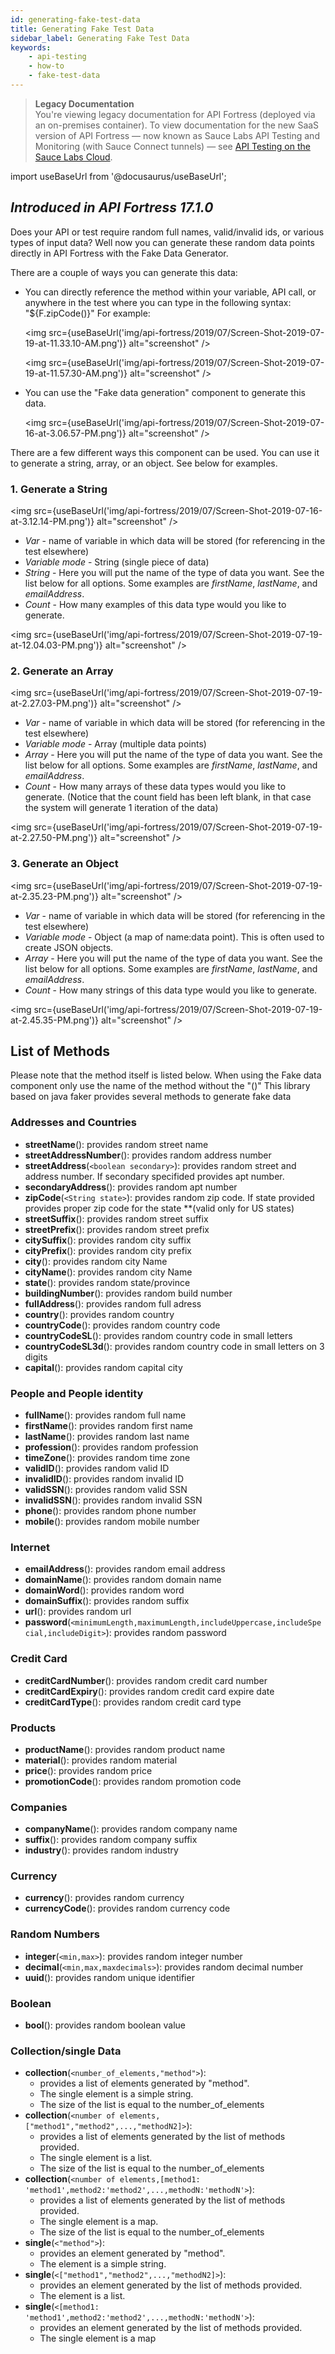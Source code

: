 ```yaml
---
id: generating-fake-test-data
title: Generating Fake Test Data
sidebar_label: Generating Fake Test Data
keywords:
    - api-testing
    - how-to
    - fake-test-data
---
```


<head>
  <meta name="robots" content="noindex" />
</head>

>**Legacy Documentation**<br/>You're viewing legacy documentation for API Fortress (deployed via an on-premises container). To view documentation for the new SaaS version of API Fortress &#8212; now known as Sauce Labs API Testing and Monitoring (with Sauce Connect tunnels) &#8212; see [API Testing on the Sauce Labs Cloud](/api-testing/).

import useBaseUrl from '@docusaurus/useBaseUrl';


## *Introduced in API Fortress 17.1.0*

Does your API or test require random full names, valid/invalid ids, or various types of input data? Well now you can generate these random data points directly in API Fortress with the Fake Data Generator.

There are a couple of ways you can generate this data:

* You can directly reference the method within your variable, API call, or anywhere in the test where you can type in the following syntax: "${F.zipCode()}"
  For example:

  <img src={useBaseUrl('img/api-fortress/2019/07/Screen-Shot-2019-07-19-at-11.33.10-AM.png')} alt="screenshot" />

  <img src={useBaseUrl('img/api-fortress/2019/07/Screen-Shot-2019-07-19-at-11.57.30-AM.png')} alt="screenshot" />

* You can use the "Fake data generation" component to generate this data.

  <img src={useBaseUrl('img/api-fortress/2019/07/Screen-Shot-2019-07-16-at-3.06.57-PM.png')} alt="screenshot" />

There are a few different ways this component can be used. You can use it to generate a string, array, or an object. See below for examples.

### 1. Generate a String

   <img src={useBaseUrl('img/api-fortress/2019/07/Screen-Shot-2019-07-16-at-3.12.14-PM.png')} alt="screenshot" />

   * _Var_ - name of variable in which data will be stored (for referencing in the test elsewhere)
   * _Variable mode_ - String (single piece of data)
   * _String_ - Here you will put the name of the type of data you want. See the list below for all options. Some examples are _firstName_, _lastName_, and _emailAddress_.
   * _Count_ - How many examples of this data type would you like to generate.

   <img src={useBaseUrl('img/api-fortress/2019/07/Screen-Shot-2019-07-19-at-12.04.03-PM.png')} alt="screenshot" />

### 2. Generate an Array

   <img src={useBaseUrl('img/api-fortress/2019/07/Screen-Shot-2019-07-19-at-2.27.03-PM.png')} alt="screenshot" />

   * _Var_ - name of variable in which data will be stored (for referencing in the test elsewhere)
   * _Variable mode_ - Array (multiple data points)
   * _Array_ - Here you will put the name of the type of data you want. See the list below for all options. Some examples are _firstName_, _lastName_, and _emailAddress_.
   * _Count_ - How many arrays of these data types would you like to generate. (Notice that the count field has been left blank, in that case the system will generate 1 iteration of the data)

   <img src={useBaseUrl('img/api-fortress/2019/07/Screen-Shot-2019-07-19-at-2.27.50-PM.png')} alt="screenshot" />

### 3. Generate an Object

   <img src={useBaseUrl('img/api-fortress/2019/07/Screen-Shot-2019-07-19-at-2.35.23-PM.png')} alt="screenshot" />

   * _Var_ - name of variable in which data will be stored (for referencing in the test elsewhere)
   * _Variable mode_ - Object (a map of name:data point). This is often used to create JSON objects.
   * _Array_ - Here you will put the name of the type of data you want. See the list below for all options. Some examples are _firstName_, _lastName_, and _emailAddress_.
   * _Count_ - How many strings of this data type would you like to generate.

   <img src={useBaseUrl('img/api-fortress/2019/07/Screen-Shot-2019-07-19-at-2.45.35-PM.png')} alt="screenshot" />

## List of Methods

Please note that the method itself is listed below. When using the Fake data component only use the name of the method without the "()"
This library based on java faker provides several methods to generate fake data

### Addresses and Countries
  - **streetName**(): provides random street name
  - **streetAddressNumber**(): provides random address number
  - **streetAddress**(`<boolean secondary>`): provides random street and address number. If secondary specifided provides apt number.
  - **secondaryAddress**(): provides random apt number
  - **zipCode**(`<String state>`): provides random zip code. If state provided provides proper zip code for the state **(valid only for US states)
  - **streetSuffix**(): provides random street suffix
  - **streetPrefix**(): provides random street prefix
  - **citySuffix**(): provides random city suffix
  - **cityPrefix**(): provides random city prefix
  - **city**(): provides random city Name
  - **cityName**(): provides random city Name
  - **state**(): provides random state/province
  - **buildingNumber**(): provides random build number
  - **fullAddress**(): provides random full adress
  - **country**(): provides random country
  - **countryCode**(): provides random country code
  - **countryCodeSL**(): provides random country code in small letters
  - **countryCodeSL3d**(): provides random country code in small letters on 3 digits
  - **capital**(): provides random capital city    

### People and People identity
  - **fullName**(): provides random full name
  - **firstName**(): provides random first name
  - **lastName**(): provides random last name
  - **profession**(): provides random profession
  - **timeZone**(): provides random time zone
  - **validID**(): provides random valid ID
  - **invalidID**(): provides random invalid ID
  - **validSSN**(): provides random valid SSN
  - **invalidSSN**(): provides random invalid SSN  
  - **phone**(): provides random phone number
  - **mobile**(): provides random mobile number

### Internet  
  - **emailAddress**(): provides random email address
  - **domainName**(): provides random domain name
  - **domainWord**(): provides random word
  - **domainSuffix**(): provides random suffix
  - **url**(): provides random url
  - **password**(`<minimumLength,maximumLength,includeUppercase,includeSpecial,includeDigit>`): provides random password

### Credit Card  
  - **creditCardNumber**(): provides random credit card number
  - **creditCardExpiry**(): provides random credit card expire date
  - **creditCardType**(): provides random credit card type

### Products  
  - **productName**(): provides random product name
  - **material**(): provides random material
  - **price**(): provides random price
  - **promotionCode**(): provides random promotion code

### Companies
  - **companyName**(): provides random company name
  - **suffix**(): provides random company suffix
  - **industry**(): provides random industry

### Currency
  - **currency**(): provides random currency
  - **currencyCode**(): provides random currency code

### Random Numbers  
  - **integer**(`<min,max>`): provides random integer number
  - **decimal**(`<min,max,maxdecimals>`): provides random decimal number
  - **uuid**(): provides random unique identifier

### Boolean
  - **bool**(): provides random boolean value

### Collection/single Data  
  - **collection**(`<number_of_elements,"method">`):
    - provides a list of elements generated by "method".
    - The single element is a simple string.
    - The size of the list is equal to the number_of_elements
  - **collection**(`<number of elements,["method1","method2",...,"methodN2]>`):
    - provides a list of elements generated by the list of methods provided.
    - The single element is a list.
    - The size of the list is equal to the number_of_elements
  - **collection**(`<number of elements,[method1: 'method1',method2:'method2',...,methodN:'methodN'>`):
    - provides a list of elements generated by the list of methods provided.
    - The single element is a map.
    - The size of the list is equal to the number_of_elements
  - **single**(`<"method">`):
    - provides an element generated by "method".
    - The element is a simple string.
  - **single**(`<["method1","method2",...,"methodN2]>`):
    - provides an element generated by the list of methods provided.
    - The element is a list.
  - **single**(`<[method1: 'method1',method2:'method2',...,methodN:'methodN'>`):
    - provides an element generated by the list of methods provided.
    - The single element is a map
